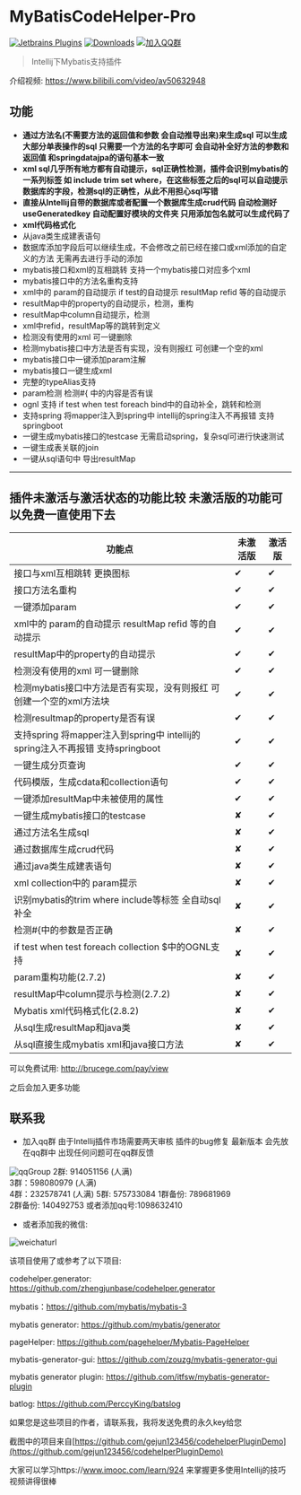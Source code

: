 # MyBatisCodeHelper-Pro

[![Jetbrains Plugins](https://img.shields.io/jetbrains/plugin/v/9837-a8translate.svg)][plugin]
[![Downloads](https://img.shields.io/jetbrains/plugin/d/9837.svg?style=flat-square)][plugin]
[![加入QQ群](https://img.shields.io/badge/chat-QQ群-46BC99.svg?style=flat-square)](https://qm.qq.com/q/dYYkYSpLoW)

> Intellij下Mybatis支持插件 

介绍视频: https://www.bilibili.com/video/av50632948

## 功能
- **通过方法名(不需要方法的返回值和参数 会自动推导出来)来生成sql 可以生成大部分单表操作的sql 只需要一个方法的名字即可 会自动补全好方法的参数和返回值 和springdatajpa的语句基本一致**
- **xml sql几乎所有地方都有自动提示，sql正确性检测，插件会识别mybatis的一系列标签 如 include trim set where，在这些标签之后的sql可以自动提示数据库的字段，检测sql的正确性，从此不用担心sql写错**
- **直接从Intellij自带的数据库或者配置一个数据库生成crud代码 自动检测好 useGeneratedkey 自动配置好模块的文件夹 只用添加包名就可以生成代码了**
- **xml代码格式化**
- 从java类生成建表语句
- 数据库添加字段后可以继续生成，不会修改之前已经在接口或xml添加的自定义的方法 无需再去进行手动的添加
- mybatis接口和xml的互相跳转  支持一个mybatis接口对应多个xml
- mybatis接口中的方法名重构支持
- xml中的 param的自动提示 if test的自动提示 resultMap refid 等的自动提示
- resultMap中的property的自动提示，检测，重构
- resultMap中column自动提示，检测
- xml中refid，resultMap等的跳转到定义
- 检测没有使用的xml 可一键删除
- 检测mybatis接口中方法是否有实现，没有则报红 可创建一个空的xml
- mybatis接口中一键添加param注解
- mybatis接口一键生成xml
- 完整的typeAlias支持
- param检测 检测#{ 中的内容是否有误
- ognl 支持 if test when test foreach bind中的自动补全，跳转和检测
- 支持spring 将mapper注入到spring中 intellij的spring注入不再报错 支持springboot
- 一键生成mybatis接口的testcase 无需启动spring，复杂sql可进行快速测试
- 一键生成表关联的join
- 一键从sql语句中 导出resultMap
-----------------------------------------------------------------------

## 插件未激活与激活状态的功能比较  未激活版的功能可以免费一直使用下去

功能点  | 未激活版 | 激活版
-----   |------| -----
接口与xml互相跳转 更换图标| ✔    | ✔
接口方法名重构| ✔    | ✔
一键添加param| ✔    | ✔
xml中的 param的自动提示 resultMap refid 等的自动提示| ✔    | ✔
resultMap中的property的自动提示| ✔    |✔
检测没有使用的xml 可一键删除| ✔    |✔
检测mybatis接口中方法是否有实现，没有则报红 可创建一个空的xml方法块| ✔    |✔
检测resultmap的property是否有误| ✔    |✔
支持spring 将mapper注入到spring中 intellij的spring注入不再报错 支持springboot| ✔    |✔
一键生成分页查询| ✔    |✔
代码模版，生成cdata和collection语句| ✔    |✔
一键添加resultMap中未被使用的属性| ✔    |✔
一键生成mybatis接口的testcase | ✘    |✔
通过方法名生成sql | ✘    | ✔
通过数据库生成crud代码| ✘    |✔
通过java类生成建表语句| ✘    |✔
xml collection中的 param提示| ✘    |✔
识别mybatis的trim where include等标签 全自动sql补全| ✘    |✔
检测#{中的参数是否正确| ✘    |✔
if test when test foreach collection $中的OGNL支持| ✘    |✔
param重构功能(2.7.2)| ✘    |✔
resultMap中column提示与检测(2.7.2)| ✘    |✔
Mybatis xml代码格式化(2.8.2)| ✘    |✔
从sql生成resultMap和java类 | ✘    |✔
从sql直接生成mybatis xml和java接口方法 | ✘    |✔

可以免费试用: http://brucege.com/pay/view

之后会加入更多功能

## 联系我
- 加入qq群 由于Intellij插件市场需要两天审核  插件的bug修复 最新版本 会先放在qq群中 出现任何问题可在qq群反馈

![qqGroup](https://images.brucege.com/qq5New.png)
2群: 914051156 (人满)  
3群：598080979 (人满)  
4群：232578741 (人满)
5群: 575733084
1群备份: 789681969    
2群备份: 140492753
或者添加qq号:1098632410  

- 或者添加我的微信:

![weichaturl](https://images.brucege.com/wechatme.png)

该项目使用了或参考了以下项目:

codehelper.generator: https://github.com/zhengjunbase/codehelper.generator

mybatis：https://github.com/mybatis/mybatis-3

mybatis generator: https://github.com/mybatis/generator

pageHelper: https://github.com/pagehelper/Mybatis-PageHelper

mybatis-generator-gui: https://github.com/zouzg/mybatis-generator-gui

mybatis generator plugin: https://github.com/itfsw/mybatis-generator-plugin

batlog: https://github.com/PerccyKing/batslog

如果您是这些项目的作者，请联系我，我将发送免费的永久key给您

截图中的项目来自[https://github.com/gejun123456/codehelperPluginDemo](https://github.com/gejun123456/codehelperPluginDemo)


大家可以学习https://www.imooc.com/learn/924 来掌握更多使用Intellij的技巧 视频讲得很棒


[plugin]: https://plugins.jetbrains.com/plugin/9837






